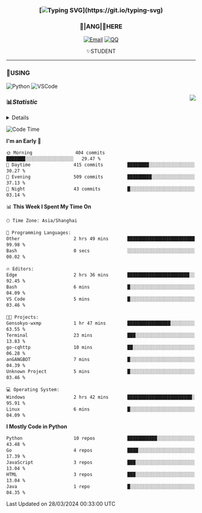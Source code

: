 <div align="center">


### [![Typing SVG](https://readme-typing-svg.herokuapp.com?size=25&duration=2500&color=8C43EA&vCenter=true&width=200&height=40&lines=%F0%9F%8C%B1ANGJustinl%F0%9F%8C%B1+!)](https://git.io/typing-svg)


### 🥛|**ANG**|🥛HERE



[![Email](https://img.shields.io/badge/Email-ANGJustin@163.com-6A5ACD?style=flat-square&logoColor=fff)](mailto:ANGJustinl@163.com)
[![QQ](https://img.shields.io/badge/QQ-77139032-98FB98?style=flat-square&logoColor=fff)](https://qm.qq.com/cgi-bin/qm/qr?k=mcs-cON_aPNfc3hO8-H7lWJHDX-5nKr7&noverify=0)




✨STUDENT 

</div>

---

### 🎨USING

![Python](https://img.shields.io/badge/-Python-blue?style=flat-square&logo=Python&logoColor=fff)
![VSCode](https://img.shields.io/badge/-VSCode-blue?style=flat-square&logo=visualstudiocode&logoColor=fff)


<a href="#">
  <img align="right" src="https://github-readme-stats.vercel.app/api?username=ANGJustinl&count_private=true&show_icons=true&hide_border=true&bg_color=15,f2f7fd,E0EAFC" />
</a>




### 📊*Statistic* 

<details>

<p align="center">
   <img src="github-metrics.svg" alt="typing-svg">
</p>

[![Github activity graph](https://github-readme-activity-graph.angforever.top/graph?username=ANGJustinl&theme=dracula)](https://github.com/ANGJustinl/ANGJustinl)

</details>

<!--START_SECTION:waka-->
![Code Time](http://img.shields.io/badge/Code%20Time-14%20hrs%2046%20mins-blue)

**I'm an Early 🐤** 

```text
🌞 Morning                404 commits         ███████░░░░░░░░░░░░░░░░░░   29.47 % 
🌆 Daytime                415 commits         ████████░░░░░░░░░░░░░░░░░   30.27 % 
🌃 Evening                509 commits         █████████░░░░░░░░░░░░░░░░   37.13 % 
🌙 Night                  43 commits          █░░░░░░░░░░░░░░░░░░░░░░░░   03.14 % 
```


📊 **This Week I Spent My Time On** 

```text
🕑︎ Time Zone: Asia/Shanghai

💬 Programming Languages: 
Other                    2 hrs 49 mins       █████████████████████████   99.98 % 
Bash                     0 secs              ░░░░░░░░░░░░░░░░░░░░░░░░░   00.02 % 

🔥 Editors: 
Edge                     2 hrs 36 mins       ███████████████████████░░   92.45 % 
Bash                     6 mins              █░░░░░░░░░░░░░░░░░░░░░░░░   04.09 % 
VS Code                  5 mins              █░░░░░░░░░░░░░░░░░░░░░░░░   03.46 % 

🐱‍💻 Projects: 
Gensokyo-wxmp            1 hr 47 mins        ████████████████░░░░░░░░░   63.55 % 
Terminal                 23 mins             ███░░░░░░░░░░░░░░░░░░░░░░   13.83 % 
go-cqhttp                10 mins             ██░░░░░░░░░░░░░░░░░░░░░░░   06.28 % 
anGANGBOT                7 mins              █░░░░░░░░░░░░░░░░░░░░░░░░   04.39 % 
Unknown Project          5 mins              █░░░░░░░░░░░░░░░░░░░░░░░░   03.46 % 

💻 Operating System: 
Windows                  2 hrs 42 mins       ████████████████████████░   95.91 % 
Linux                    6 mins              █░░░░░░░░░░░░░░░░░░░░░░░░   04.09 % 
```

**I Mostly Code in Python** 

```text
Python                   10 repos            ███████████░░░░░░░░░░░░░░   43.48 % 
Go                       4 repos             ████░░░░░░░░░░░░░░░░░░░░░   17.39 % 
JavaScript               3 repos             ███░░░░░░░░░░░░░░░░░░░░░░   13.04 % 
HTML                     3 repos             ███░░░░░░░░░░░░░░░░░░░░░░   13.04 % 
Java                     1 repo              █░░░░░░░░░░░░░░░░░░░░░░░░   04.35 % 
```




 Last Updated on 28/03/2024 00:33:00 UTC
<!--END_SECTION:waka-->
